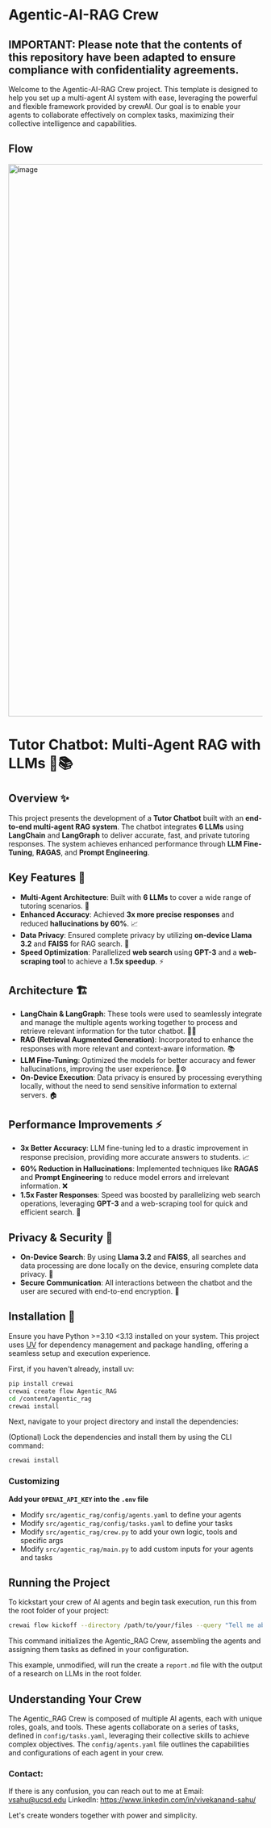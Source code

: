 # Agentic-AI-RAG Crew

## IMPORTANT: Please note that the contents of this repository have been adapted to ensure compliance with confidentiality agreements.

Welcome to the Agentic-AI-RAG Crew project. This template is designed to help you set up a multi-agent AI system with ease, leveraging the powerful and flexible framework provided by crewAI. Our goal is to enable your agents to collaborate effectively on complex tasks, maximizing their collective intelligence and capabilities.

## Flow

<img width="1095" alt="image" src="https://github.com/user-attachments/assets/b5b5523a-73de-4332-a67e-41179f94de8f" />


# Tutor Chatbot: Multi-Agent RAG with LLMs 🤖📚

## Overview ✨

This project presents the development of a **Tutor Chatbot** built with an **end-to-end multi-agent RAG system**. The chatbot integrates **6 LLMs** using **LangChain** and **LangGraph** to deliver accurate, fast, and private tutoring responses. The system achieves enhanced performance through **LLM Fine-Tuning**, **RAGAS**, and **Prompt Engineering**.

## Key Features 🚀

- **Multi-Agent Architecture**: Built with **6 LLMs** to cover a wide range of tutoring scenarios. 🧠
- **Enhanced Accuracy**: Achieved **3x more precise responses** and reduced **hallucinations by 60%**. 📈
- **Data Privacy**: Ensured complete privacy by utilizing **on-device Llama 3.2** and **FAISS** for RAG search. 🔐
- **Speed Optimization**: Parallelized **web search** using **GPT-3** and a **web-scraping tool** to achieve a **1.5x speedup**. ⚡

## Architecture 🏗️

- **LangChain & LangGraph**: These tools were used to seamlessly integrate and manage the multiple agents working together to process and retrieve relevant information for the tutor chatbot. 🔗🌐
- **RAG (Retrieval Augmented Generation)**: Incorporated to enhance the responses with more relevant and context-aware information. 📚
- **LLM Fine-Tuning**: Optimized the models for better accuracy and fewer hallucinations, improving the user experience. 🎯⚙
- **On-Device Execution**: Data privacy is ensured by processing everything locally, without the need to send sensitive information to external servers. 🏠

## Performance Improvements ⚡

- **3x Better Accuracy**: LLM fine-tuning led to a drastic improvement in response precision, providing more accurate answers to students. 📈
- **60% Reduction in Hallucinations**: Implemented techniques like **RAGAS** and **Prompt Engineering** to reduce model errors and irrelevant information. ❌
- **1.5x Faster Responses**: Speed was boosted by parallelizing web search operations, leveraging **GPT-3** and a web-scraping tool for quick and efficient search. 🚀

## Privacy & Security 🔐

- **On-Device Search**: By using **Llama 3.2** and **FAISS**, all searches and data processing are done locally on the device, ensuring complete data privacy. 🏡
- **Secure Communication**: All interactions between the chatbot and the user are secured with end-to-end encryption. 🔐

## Installation 🔧

Ensure you have Python >=3.10 <3.13 installed on your system. This project uses [UV](https://docs.astral.sh/uv/) for dependency management and package handling, offering a seamless setup and execution experience.

First, if you haven't already, install uv:

```bash
pip install crewai
crewai create flow Agentic_RAG
cd /content/agentic_rag
crewai install
```

Next, navigate to your project directory and install the dependencies:

(Optional) Lock the dependencies and install them by using the CLI command:
```bash
crewai install
```

### Customizing

**Add your `OPENAI_API_KEY` into the `.env` file**

- Modify `src/agentic_rag/config/agents.yaml` to define your agents
- Modify `src/agentic_rag/config/tasks.yaml` to define your tasks
- Modify `src/agentic_rag/crew.py` to add your own logic, tools and specific args
- Modify `src/agentic_rag/main.py` to add custom inputs for your agents and tasks

## Running the Project

To kickstart your crew of AI agents and begin task execution, run this from the root folder of your project:

```bash
crewai flow kickoff --directory /path/to/your/files --query "Tell me about Solar System."
```

This command initializes the Agentic_RAG Crew, assembling the agents and assigning them tasks as defined in your configuration.

This example, unmodified, will run the create a `report.md` file with the output of a research on LLMs in the root folder.

## Understanding Your Crew

The Agentic_RAG Crew is composed of multiple AI agents, each with unique roles, goals, and tools. These agents collaborate on a series of tasks, defined in `config/tasks.yaml`, leveraging their collective skills to achieve complex objectives. The `config/agents.yaml` file outlines the capabilities and configurations of each agent in your crew.

### Contact:
If there is any confusion, you can reach out to me at 
Email: vsahu@ucsd.edu
LinkedIn: https://www.linkedin.com/in/vivekanand-sahu/



Let's create wonders together with power and simplicity.

